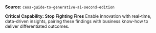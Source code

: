 **Source:** `ceos-guide-to-generative-ai-second-edition`

**Critical Capability: Stop Fighting Fires**
Enable innovation with real-time, data-driven insights, pairing these findings with business know-how to deliver differentiated outcomes.
